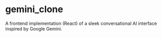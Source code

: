 # gemini_clone
A frontend implementation (React) of a sleek conversational AI interface inspired by Google Gemini.
